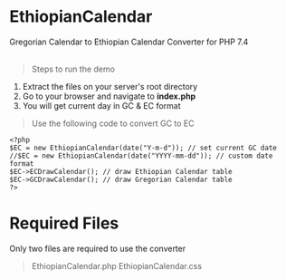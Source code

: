 # EthiopianCalendar
Gregorian Calendar to Ethiopian Calendar Converter for PHP 7.4
<br>
<br>

> Steps to run the demo

1. Extract the files on your server's root directory
2. Go to your browser and navigate to **index.php**
3. You will get current day in GC & EC format

> Use the following code to convert GC to EC

`<?php`
<br>`$EC = new EthiopianCalendar(date("Y-m-d")); // set current GC date`
<br>`//$EC = new EthiopianCalendar(date("YYYY-mm-dd")); // custom date format`
<br>`$EC->ECDrawCalendar(); // draw Ethiopian Calendar table`
<br>`$EC->GCDrawCalendar(); // draw Gregorian Calendar table`
<br>`?>`

# Required Files

Only two files are required to use the converter
> EthiopianCalendar.php
> EthiopianCalendar.css
